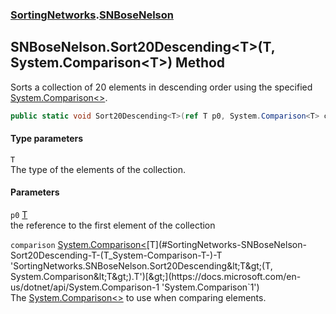 ### [SortingNetworks](./SortingNetworks.md 'SortingNetworks').[SNBoseNelson](./SortingNetworks-SNBoseNelson.md 'SortingNetworks.SNBoseNelson')
## SNBoseNelson.Sort20Descending&lt;T&gt;(T, System.Comparison&lt;T&gt;) Method
Sorts a collection of 20 elements in descending order using the specified [System.Comparison&lt;&gt;](https://docs.microsoft.com/en-us/dotnet/api/System.Comparison-1 'System.Comparison`1').  
```csharp
public static void Sort20Descending<T>(ref T p0, System.Comparison<T> comparison);
```
#### Type parameters
<a name='SortingNetworks-SNBoseNelson-Sort20Descending-T-(T_System-Comparison-T-)-T'></a>
`T`  
The type of the elements of the collection.  
  
#### Parameters
<a name='SortingNetworks-SNBoseNelson-Sort20Descending-T-(T_System-Comparison-T-)-p0'></a>
`p0` [T](#SortingNetworks-SNBoseNelson-Sort20Descending-T-(T_System-Comparison-T-)-T 'SortingNetworks.SNBoseNelson.Sort20Descending&lt;T&gt;(T, System.Comparison&lt;T&gt;).T')  
the reference to the first element of the collection  
  
<a name='SortingNetworks-SNBoseNelson-Sort20Descending-T-(T_System-Comparison-T-)-comparison'></a>
`comparison` [System.Comparison&lt;](https://docs.microsoft.com/en-us/dotnet/api/System.Comparison-1 'System.Comparison`1')[T](#SortingNetworks-SNBoseNelson-Sort20Descending-T-(T_System-Comparison-T-)-T 'SortingNetworks.SNBoseNelson.Sort20Descending&lt;T&gt;(T, System.Comparison&lt;T&gt;).T')[&gt;](https://docs.microsoft.com/en-us/dotnet/api/System.Comparison-1 'System.Comparison`1')  
The [System.Comparison&lt;&gt;](https://docs.microsoft.com/en-us/dotnet/api/System.Comparison-1 'System.Comparison`1') to use when comparing elements.  
  
